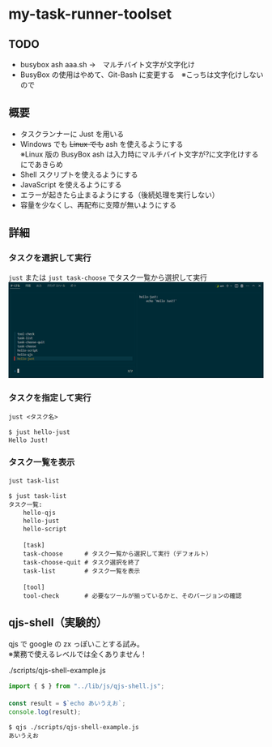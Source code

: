 # my-task-runner-toolset

## TODO

- busybox ash aaa.sh →　マルチバイト文字が文字化け
- BusyBox の使用はやめて、Git-Bash に変更する　※こっちは文字化けしないので

## 概要

- タスクランナーに Just を用いる
- Windows でも ~~Linux でも~~ ash を使えるようにする\
  ※Linux 版の BusyBox ash
  は入力時にマルチバイト文字が?に文字化けするにであきらめ
- Shell スクリプトを使えるようにする
- JavaScript を使えるようにする
- エラーが起きたら止まるようにする（後続処理を実行しない）
- 容量を少なくし、再配布に支障が無いようにする

## 詳細

### タスクを選択して実行

`just` または `just task-choose` でタスク一覧から選択して実行\
![alt text](docs/images/image.png)

### タスクを指定して実行

`just <タスク名>`

```
$ just hello-just
Hello Just!
```

### タスク一覧を表示

`just task-list`

```
$ just task-list
タスク一覧:
    hello-qjs
    hello-just
    hello-script

    [task]
    task-choose      # タスク一覧から選択して実行（デフォルト）
    task-choose-quit # タスク選択を終了
    task-list        # タスク一覧を表示

    [tool]
    tool-check       # 必要なツールが揃っているかと、そのバージョンの確認
```

## qjs-shell（実験的）

qjs で google の zx っぽいことする試み。\
※業務で使えるレベルでは全くありません！

./scripts/qjs-shell-example.js

```js
import { $ } from "../lib/js/qjs-shell.js";

const result = $`echo あいうえお`;
console.log(result);
```

```sh
$ qjs ./scripts/qjs-shell-example.js
あいうえお
```
